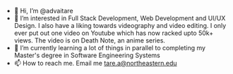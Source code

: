 - 👋 Hi, I’m @advaitare
- 👀 I’m interested in Full Stack Development, Web Development and UI/UX Design. I also have a liking towards videography and video editing. I only ever put out one video on Youtube which has now racked upto 50k+ views. The video is on Death Note, an anime series.
- 🌱 I’m currently learning a lot of things in parallel to completing my Master's degree in Software Engineering Systems
- 📫 How to reach me. Email me tare.a@northeastern.edu

<!---
advaitare/advaitare is a ✨ special ✨ repository because its `README.md` (this file) appears on your GitHub profile.
You can click the Preview link to take a look at your changes.
--->
